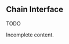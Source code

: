 ## Chain Interface


<div class="tips danger">
  <p><span></span>TODO</p>
  <p>Incomplete content.</p>
</div>

